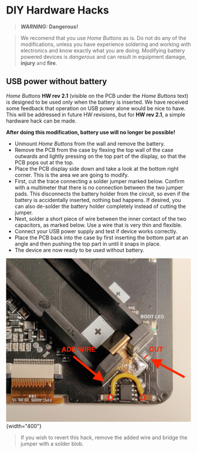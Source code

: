 # DIY Hardware Hacks
> ***WARNING:* Dangerous!**

> We recomend that you use *Home Buttons* as is. Do not do any of the modifications, unless you have experience soldering and working with electronics and know exactly what you are doing. Modifying battery powered devices is *dangerous* and can result in equipment damage, **injury** and **fire**.

## USB power without battery
*Home Buttons* **HW rev 2.1** (visible on the PCB under the *Home Buttons* text) is designed to be used only when the battery is inserted. We have received some feedback that operation on USB power alone would be nice to have. This will be addressed in future HW revisions, but for **HW rev 2.1**, a simple hardware hack can be made.

**After doing this modification, battery use will no longer be possible!**

* Unmount *Home Buttons* from the wall and remove the battery.
* Remove the PCB from the case by flexing the top wall of the case outwards and lightly pressing on the top part of the display, so that the PCB pops out at the top.
* Place the PCB display side down and take a look at the bottom right corner. This is the area we are going to modify.
* First, cut the trace connecting a solder jumper marked below. Confirm with a multimeter that there is no connection between the two jumper pads. This disconnects the battery holder from the circuit, so even if the battery is accidentally inserted, nothing bad happens. If desired, you can also de-solder the battery holder completely instead of cutting the jumper.
* Next, solder a short piece of wire between the inner contact of the two capacitors, as marked below. Use a wire that is very thin and flexible.
* Connect your USB power supply and test if device works correctly.
* Place the PCB back into the case by first inserting the bottom part at an angle and then pushing the top part in until it snaps in place.
* The device are now ready to be used without battery.

![Dimensions](assets/hwrev_2_1_usb_power_mod.jpg){width="400"}

> If you wish to revert this hack, remove the added wire and bridge the jumper with a solder blob.
